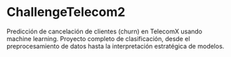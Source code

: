 # ChallengeTelecom2
Predicción de cancelación de clientes (churn) en TelecomX usando machine learning. Proyecto completo de clasificación, desde el preprocesamiento de datos hasta la interpretación estratégica de modelos.
